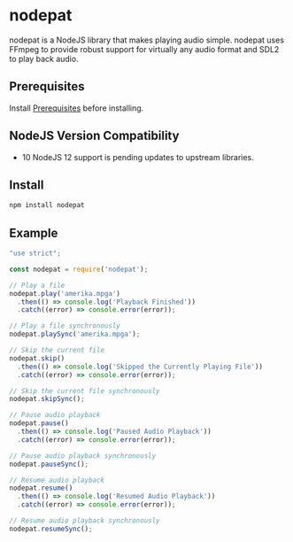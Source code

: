 # nodepat
nodepat is a NodeJS library that makes playing audio simple. nodepat uses FFmpeg to provide 
robust support for virtually any audio format and SDL2 to play back audio.

## Prerequisites
Install [Prerequisites](https://github.com/tnewman/pat/tree/nodejs-support#Prerequisites) before installing.

## NodeJS Version Compatibility
- 10
NodeJS 12 support is pending updates to upstream libraries.

## Install
```bash
npm install nodepat
```

## Example
```javascript
"use strict";

const nodepat = require('nodepat');

// Play a file
nodepat.play('amerika.mpga')
  .then(() => console.log('Playback Finished'))
  .catch((error) => console.error(error));

// Play a file synchronously
nodepat.playSync('amerika.mpga');

// Skip the current file
nodepat.skip()
  .then(() => console.log('Skipped the Currently Playing File'))
  .catch((error) => console.error(error));

// Skip the current file synchronously
nodepat.skipSync();

// Pause audio playback
nodepat.pause()
  .then(() => console.log('Paused Audio Playback'))
  .catch((error) => console.error(error));

// Pause audio playback synchronously
nodepat.pauseSync();

// Resume audio playback
nodepat.resume()
  .then(() => console.log('Resumed Audio Playback'))
  .catch((error) => console.error(error));

// Resume audio playback synchronously
nodepat.resumeSync();
```
